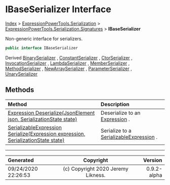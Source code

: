 ﻿# IBaseSerializer Interface

[Index](../index.md) > [ExpressionPowerTools.Serialization](ExpressionPowerTools.Serialization.a.md) > [ExpressionPowerTools.Serialization.Signatures](ExpressionPowerTools.Serialization.Signatures.n.md) > **IBaseSerializer**

Non-generic interface for serializers.

```csharp
public interface IBaseSerializer
```

Derived  [BinarySerializer](ExpressionPowerTools.Serialization.Serializers.BinarySerializer.cs.md) ,  [ConstantSerializer](ExpressionPowerTools.Serialization.Serializers.ConstantSerializer.cs.md) ,  [CtorSerializer](ExpressionPowerTools.Serialization.Serializers.CtorSerializer.cs.md) ,  [InvocationSerializer](ExpressionPowerTools.Serialization.Serializers.InvocationSerializer.cs.md) ,  [LambdaSerializer](ExpressionPowerTools.Serialization.Serializers.LambdaSerializer.cs.md) ,  [MemberSerializer](ExpressionPowerTools.Serialization.Serializers.MemberSerializer.cs.md) ,  [MethodSerializer](ExpressionPowerTools.Serialization.Serializers.MethodSerializer.cs.md) ,  [NewArraySerializer](ExpressionPowerTools.Serialization.Serializers.NewArraySerializer.cs.md) ,  [ParameterSerializer](ExpressionPowerTools.Serialization.Serializers.ParameterSerializer.cs.md) ,  [UnarySerializer](ExpressionPowerTools.Serialization.Serializers.UnarySerializer.cs.md) 

## Methods

| Method | Description |
| :-- | :-- |
| [Expression Deserialize(JsonElement json, SerializationState state)](ExpressionPowerTools.Serialization.Signatures.IBaseSerializer.Deserialize.m.md) | Deserialize to an [Expression](https://docs.microsoft.com/dotnet/api/system.linq.expressions.expression) . |
| [SerializableExpression Serialize(Expression expression, SerializationState state)](ExpressionPowerTools.Serialization.Signatures.IBaseSerializer.Serialize.m.md) | Serialize to a [SerializableExpression](ExpressionPowerTools.Serialization.Serializers.SerializableExpression.cs.md) . |

---

| Generated | Copyright | Version |
| :-- | :-: | --: |
| 09/24/2020 22:26:53 | (c) Copyright 2020 Jeremy Likness. | 0.9.2-alpha |
